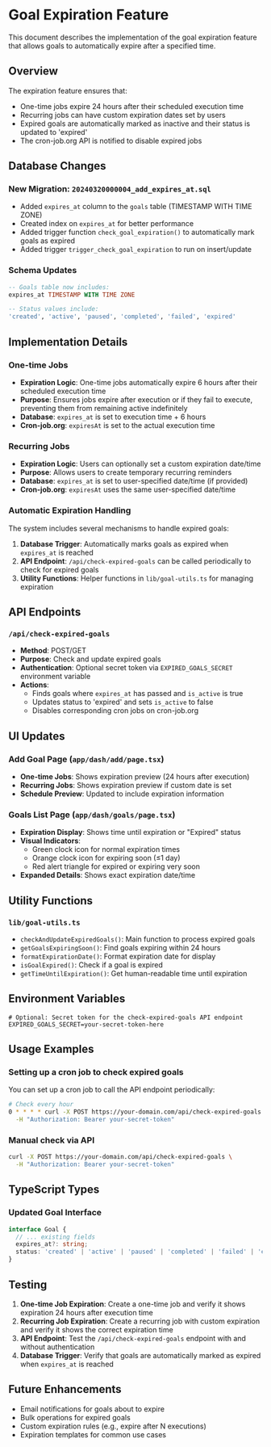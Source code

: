 # Goal Expiration Feature

This document describes the implementation of the goal expiration feature that allows goals to automatically expire after a specified time.

## Overview

The expiration feature ensures that:
- One-time jobs expire 24 hours after their scheduled execution time
- Recurring jobs can have custom expiration dates set by users
- Expired goals are automatically marked as inactive and their status is updated to 'expired'
- The cron-job.org API is notified to disable expired jobs

## Database Changes

### New Migration: `20240320000004_add_expires_at.sql`

- Added `expires_at` column to the `goals` table (TIMESTAMP WITH TIME ZONE)
- Created index on `expires_at` for better performance
- Added trigger function `check_goal_expiration()` to automatically mark goals as expired
- Added trigger `trigger_check_goal_expiration` to run on insert/update

### Schema Updates

```sql
-- Goals table now includes:
expires_at TIMESTAMP WITH TIME ZONE

-- Status values include:
'created', 'active', 'paused', 'completed', 'failed', 'expired'
```

## Implementation Details

### One-time Jobs

- **Expiration Logic**: One-time jobs automatically expire 6 hours after their scheduled execution time
- **Purpose**: Ensures jobs expire after execution or if they fail to execute, preventing them from remaining active indefinitely
- **Database**: `expires_at` is set to execution time + 6 hours
- **Cron-job.org**: `expiresAt` is set to the actual execution time

### Recurring Jobs

- **Expiration Logic**: Users can optionally set a custom expiration date/time
- **Purpose**: Allows users to create temporary recurring reminders
- **Database**: `expires_at` is set to user-specified date/time (if provided)
- **Cron-job.org**: `expiresAt` uses the same user-specified date/time

### Automatic Expiration Handling

The system includes several mechanisms to handle expired goals:

1. **Database Trigger**: Automatically marks goals as expired when `expires_at` is reached
2. **API Endpoint**: `/api/check-expired-goals` can be called periodically to check for expired goals
3. **Utility Functions**: Helper functions in `lib/goal-utils.ts` for managing expiration

## API Endpoints

### `/api/check-expired-goals`

- **Method**: POST/GET
- **Purpose**: Check and update expired goals
- **Authentication**: Optional secret token via `EXPIRED_GOALS_SECRET` environment variable
- **Actions**:
  - Finds goals where `expires_at` has passed and `is_active` is true
  - Updates status to 'expired' and sets `is_active` to false
  - Disables corresponding cron jobs on cron-job.org

## UI Updates

### Add Goal Page (`app/dash/add/page.tsx`)

- **One-time Jobs**: Shows expiration preview (24 hours after execution)
- **Recurring Jobs**: Shows expiration preview if custom date is set
- **Schedule Preview**: Updated to include expiration information

### Goals List Page (`app/dash/goals/page.tsx`)

- **Expiration Display**: Shows time until expiration or "Expired" status
- **Visual Indicators**: 
  - Green clock icon for normal expiration times
  - Orange clock icon for expiring soon (≤1 day)
  - Red alert triangle for expired or expiring very soon
- **Expanded Details**: Shows exact expiration date/time

## Utility Functions

### `lib/goal-utils.ts`

- `checkAndUpdateExpiredGoals()`: Main function to process expired goals
- `getGoalsExpiringSoon()`: Find goals expiring within 24 hours
- `formatExpirationDate()`: Format expiration date for display
- `isGoalExpired()`: Check if a goal is expired
- `getTimeUntilExpiration()`: Get human-readable time until expiration

## Environment Variables

```env
# Optional: Secret token for the check-expired-goals API endpoint
EXPIRED_GOALS_SECRET=your-secret-token-here
```

## Usage Examples

### Setting up a cron job to check expired goals

You can set up a cron job to call the API endpoint periodically:

```bash
# Check every hour
0 * * * * curl -X POST https://your-domain.com/api/check-expired-goals \
  -H "Authorization: Bearer your-secret-token"
```

### Manual check via API

```bash
curl -X POST https://your-domain.com/api/check-expired-goals \
  -H "Authorization: Bearer your-secret-token"
```

## TypeScript Types

### Updated Goal Interface

```typescript
interface Goal {
  // ... existing fields
  expires_at?: string;
  status: 'created' | 'active' | 'paused' | 'completed' | 'failed' | 'expired';
}
```

## Testing

1. **One-time Job Expiration**: Create a one-time job and verify it shows expiration 24 hours after execution time
2. **Recurring Job Expiration**: Create a recurring job with custom expiration and verify it shows the correct expiration time
3. **API Endpoint**: Test the `/api/check-expired-goals` endpoint with and without authentication
4. **Database Trigger**: Verify that goals are automatically marked as expired when `expires_at` is reached

## Future Enhancements

- Email notifications for goals about to expire
- Bulk operations for expired goals
- Custom expiration rules (e.g., expire after N executions)
- Expiration templates for common use cases 